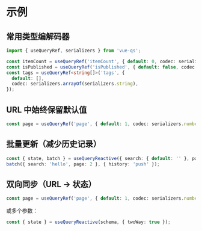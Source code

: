 # 示例

## 常用类型编解码器

```ts
import { useQueryRef, serializers } from 'vue-qs';

const itemCount = useQueryRef('itemCount', { default: 0, codec: serializers.number });
const isPublished = useQueryRef('isPublished', { default: false, codec: serializers.boolean });
const tags = useQueryRef<string[]>('tags', {
  default: [],
  codec: serializers.arrayOf(serializers.string),
});
```

## URL 中始终保留默认值

```ts
const page = useQueryRef('page', { default: 1, codec: serializers.number, omitIfDefault: false });
```

## 批量更新（减少历史记录）

```ts
const { state, batch } = useQueryReactive({ search: { default: '' }, page: { default: 1 } });
batch({ search: 'hello', page: 2 }, { history: 'push' });
```

## 双向同步（URL -> 状态）

```ts
const page = useQueryRef('page', { default: 1, codec: serializers.number, twoWay: true });
```

或多个参数：

```ts
const { state } = useQueryReactive(schema, { twoWay: true });
```
